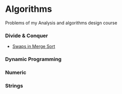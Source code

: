 # Algorithms

Problems of my Analysis and algorithms design course

### Divide & Conquer
  - [Swaps in Merge Sort](https://github.com/jluisfgarza/algorithms/tree/master/Swaps%20in%20Merge%20Sort)

### Dynamic Programming
 

### Numeric
  

### Strings
  